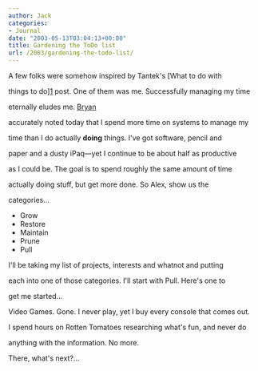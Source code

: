 ```yaml
---
author: Jack
categories:
- Journal
date: "2003-05-13T03:04:13+00:00"
title: Gardening the ToDo list
url: /2003/gardening-the-todo-list/
---
```


A few folks were somehow inspired by Tantek's [What to do with
  

  
things to do][1] post. One of them was me. Successfully managing my time
  

  
eternally eludes me. [Bryan][2]
  

  
accurately noted today that I spend more time on systems to manage my
  

  
time than I do actually **doing** things. I've got software, pencil and
  

  
paper and a dusty iPaq&#8212;yet I continue to be about half as productive
  

  
as I could be. The goal is to spend roughly the same amount of time
  

  
actually doing stuff, but get more done. So Alex, show us the
  

  
categories&#8230;



  * Grow
  * Restore
  * Maintain
  * Prune
  * Pull

I'll be taking my list of projects, interests and whatnot and putting
  

  
each into one of those categories. I'll start with Pull. Here's one to
  

  
get me started&#8230;

Video Games. Gone. I never play, yet I buy every console that comes out.
  

  
I spend hours on Rotten Tomatoes researching what's fun, and never do
  

  
anything with the information. No more.

There, what's next?&#8230;

 [1]: //tantek.com/log/2003/04.html#L20030421t1700"
 [2]: http://www.bryan-lewis.com/